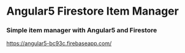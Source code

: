 # Angular5 Firestore Item Manager

### Simple item manager with Angular5 and Firestore

https://angular5-bc93c.firebaseapp.com/
